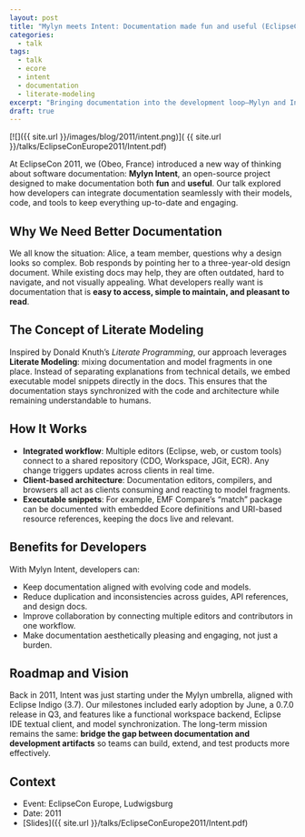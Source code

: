 ```yaml
---
layout: post
title: "Mylyn meets Intent: Documentation made fun and useful (EclipseCon Europe 2011)"
categories:
  - talk
tags:
  - talk
  - ecore
  - intent
  - documentation
  - literate-modeling
excerpt: "Bringing documentation into the development loop—Mylyn and Intent integration patterns."
draft: true
---
```



[![]({{ site.url }}/images/blog/2011/intent.png)]( {{ site.url }}/talks/EclipseConEurope2011/Intent.pdf)

At EclipseCon 2011, we (Obeo, France) introduced a new way of thinking about software documentation: **Mylyn Intent**, an open-source project designed to make documentation both **fun** and **useful**. Our talk explored how developers can integrate documentation seamlessly with their models, code, and tools to keep everything up-to-date and engaging.

## Why We Need Better Documentation

We all know the situation: Alice, a team member, questions why a design looks so complex. Bob responds by pointing her to a three-year-old design document. While existing docs may help, they are often outdated, hard to navigate, and not visually appealing. What developers really want is documentation that is **easy to access, simple to maintain, and pleasant to read**.

## The Concept of Literate Modeling

Inspired by Donald Knuth’s *Literate Programming*, our approach leverages **Literate Modeling**: mixing documentation and model fragments in one place. Instead of separating explanations from technical details, we embed executable model snippets directly in the docs. This ensures that the documentation stays synchronized with the code and architecture while remaining understandable to humans.

## How It Works

* **Integrated workflow**: Multiple editors (Eclipse, web, or custom tools) connect to a shared repository (CDO, Workspace, JGit, ECR). Any change triggers updates across clients in real time.
* **Client-based architecture**: Documentation editors, compilers, and browsers all act as clients consuming and reacting to model fragments.
* **Executable snippets**: For example, EMF Compare’s “match” package can be documented with embedded Ecore definitions and URI-based resource references, keeping the docs live and relevant.

## Benefits for Developers

With Mylyn Intent, developers can:

* Keep documentation aligned with evolving code and models.
* Reduce duplication and inconsistencies across guides, API references, and design docs.
* Improve collaboration by connecting multiple editors and contributors in one workflow.
* Make documentation aesthetically pleasing and engaging, not just a burden.

## Roadmap and Vision

Back in 2011, Intent was just starting under the Mylyn umbrella, aligned with Eclipse Indigo (3.7). Our milestones included early adoption by June, a 0.7.0 release in Q3, and features like a functional workspace backend, Eclipse IDE textual client, and model synchronization. The long-term mission remains the same: **bridge the gap between documentation and development artifacts** so teams can build, extend, and test products more effectively.

## Context
- Event: EclipseCon Europe, Ludwigsburg
- Date: 2011
- [Slides]({{ site.url }}/talks/EclipseConEurope2011/Intent.pdf)
